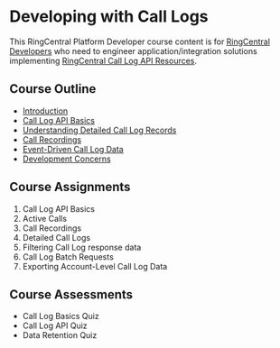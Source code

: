 # Developing with Call Logs

This RingCentral Platform Developer course content is for [RingCentral Developers](https://developers.ringcentral.com) who need to engineer application/integration solutions implementing [RingCentral Call Log API Resources](https://developers.ringcentral.com/api-docs/latest/index.html#!#RefCallLogInfo.html).

## Course Outline

* [Introduction](introduction.md)
* [Call Log API Basics](api-basics.md)
* [Understanding Detailed Call Log Records](detailed-call-logs.md)
* [Call Recordings](call-recordings.md)
* [Event-Driven Call Log Data](event-driven-call-log-data.md)
* [Development Concerns](development-concerns.md)

## Course Assignments

1. Call Log API Basics
2. Active Calls
3. Call Recordings
4. Detailed Call Logs
5. Filtering Call Log response data
6. Call Log Batch Requests
7. Exporting Account-Level Call Log Data

## Course Assessments

* Call Log Basics Quiz
* Call Log API Quiz
* Data Retention Quiz
